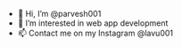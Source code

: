 - 👋 Hi, I’m @parvesh001
- 👀 I’m interested in web app development
- 📫 Contact me on my Instagram @lavu001

<!---
parvesh001/parvesh001 is a ✨ special ✨ repository because its `README.md` (this file) appears on your GitHub profile.
You can click the Preview link to take a look at your changes.
--->
